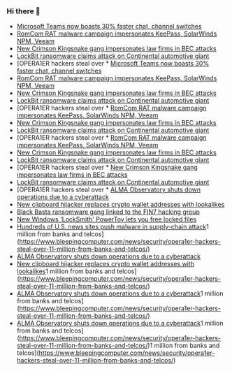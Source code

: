 ### Hi there 👋

<!--START_SECTION:feed-->
* [Microsoft Teams now boasts 30% faster chat, channel switches](https://www.bleepingcomputer.com/news/microsoft/microsoft-teams-now-boasts-30-percent-faster-chat-channel-switches/)
* [RomCom RAT malware campaign impersonates KeePass, SolarWinds NPM, Veeam](https://www.bleepingcomputer.com/news/security/romcom-rat-malware-campaign-impersonates-keepass-solarwinds-npm-veeam/)
* [New Crimson Kingsnake gang impersonates law firms in BEC attacks](https://www.bleepingcomputer.com/news/security/new-crimson-kingsnake-gang-impersonates-law-firms-in-bec-attacks/)
* [LockBit ransomware claims attack on Continental automotive giant](https://www.bleepingcomputer.com/news/security/lockbit-ransomware-claims-attack-on-continental-automotive-giant/)
* [OPERA1ER hackers steal over * [Microsoft Teams now boasts 30% faster chat, channel switches](https://www.bleepingcomputer.com/news/microsoft/microsoft-teams-now-boasts-30-percent-faster-chat-channel-switches/)
* [RomCom RAT malware campaign impersonates KeePass, SolarWinds NPM, Veeam](https://www.bleepingcomputer.com/news/security/romcom-rat-malware-campaign-impersonates-keepass-solarwinds-npm-veeam/)
* [New Crimson Kingsnake gang impersonates law firms in BEC attacks](https://www.bleepingcomputer.com/news/security/new-crimson-kingsnake-gang-impersonates-law-firms-in-bec-attacks/)
* [LockBit ransomware claims attack on Continental automotive giant](https://www.bleepingcomputer.com/news/security/lockbit-ransomware-claims-attack-on-continental-automotive-giant/)
* [OPERA1ER hackers steal over * [RomCom RAT malware campaign impersonates KeePass, SolarWinds NPM, Veeam](https://www.bleepingcomputer.com/news/security/romcom-rat-malware-campaign-impersonates-keepass-solarwinds-npm-veeam/)
* [New Crimson Kingsnake gang impersonates law firms in BEC attacks](https://www.bleepingcomputer.com/news/security/new-crimson-kingsnake-gang-impersonates-law-firms-in-bec-attacks/)
* [LockBit ransomware claims attack on Continental automotive giant](https://www.bleepingcomputer.com/news/security/lockbit-ransomware-claims-attack-on-continental-automotive-giant/)
* [OPERA1ER hackers steal over * [RomCom RAT malware campaign impersonates KeePass, SolarWinds NPM, Veeam](https://www.bleepingcomputer.com/news/security/romcom-rat-malware-campaign-impersonates-keepass-solarwinds-npm-veeam/)
* [New Crimson Kingsnake gang impersonates law firms in BEC attacks](https://www.bleepingcomputer.com/news/security/new-crimson-kingsnake-gang-impersonates-law-firms-in-bec-attacks/)
* [LockBit ransomware claims attack on Continental automotive giant](https://www.bleepingcomputer.com/news/security/lockbit-ransomware-claims-attack-on-continental-automotive-giant/)
* [OPERA1ER hackers steal over * [New Crimson Kingsnake gang impersonates law firms in BEC attacks](https://www.bleepingcomputer.com/news/security/new-crimson-kingsnake-gang-impersonates-law-firms-in-bec-attacks/)
* [LockBit ransomware claims attack on Continental automotive giant](https://www.bleepingcomputer.com/news/security/lockbit-ransomware-claims-attack-on-continental-automotive-giant/)
* [OPERA1ER hackers steal over * [ALMA Observatory shuts down operations due to a cyberattack](https://www.bleepingcomputer.com/news/security/alma-observatory-shuts-down-operations-due-to-a-cyberattack/)
* [New clipboard hijacker replaces crypto wallet addresses with lookalikes](https://www.bleepingcomputer.com/news/security/new-clipboard-hijacker-replaces-crypto-wallet-addresses-with-lookalikes/)
* [Black Basta ransomware gang linked to the FIN7 hacking group](https://www.bleepingcomputer.com/news/security/black-basta-ransomware-gang-linked-to-the-fin7-hacking-group/)
* [New Windows 'LockSmith' PowerToy lets you free locked files](https://www.bleepingcomputer.com/news/microsoft/new-windows-locksmith-powertoy-lets-you-free-locked-files/)
* [Hundreds of U.S. news sites push malware in supply-chain attack](https://www.bleepingcomputer.com/news/security/hundreds-of-us-news-sites-push-malware-in-supply-chain-attack/)1 million from banks and telcos](https://www.bleepingcomputer.com/news/security/opera1er-hackers-steal-over-11-million-from-banks-and-telcos/)
* [ALMA Observatory shuts down operations due to a cyberattack](https://www.bleepingcomputer.com/news/security/alma-observatory-shuts-down-operations-due-to-a-cyberattack/)
* [New clipboard hijacker replaces crypto wallet addresses with lookalikes](https://www.bleepingcomputer.com/news/security/new-clipboard-hijacker-replaces-crypto-wallet-addresses-with-lookalikes/)1 million from banks and telcos](https://www.bleepingcomputer.com/news/security/opera1er-hackers-steal-over-11-million-from-banks-and-telcos/)
* [ALMA Observatory shuts down operations due to a cyberattack](https://www.bleepingcomputer.com/news/security/alma-observatory-shuts-down-operations-due-to-a-cyberattack/)1 million from banks and telcos](https://www.bleepingcomputer.com/news/security/opera1er-hackers-steal-over-11-million-from-banks-and-telcos/)
* [ALMA Observatory shuts down operations due to a cyberattack](https://www.bleepingcomputer.com/news/security/alma-observatory-shuts-down-operations-due-to-a-cyberattack/)1 million from banks and telcos](https://www.bleepingcomputer.com/news/security/opera1er-hackers-steal-over-11-million-from-banks-and-telcos/)1 million from banks and telcos](https://www.bleepingcomputer.com/news/security/opera1er-hackers-steal-over-11-million-from-banks-and-telcos/)
<!--END_SECTION:feed-->

<!--
**frankenk/frankenk** is a ✨ _special_ ✨ repository because its `README.md` (this file) appears on your GitHub profile.

Here are some ideas to get you started:

- 🔭 I’m currently working on ...
- 🌱 I’m currently learning ...
- 👯 I’m looking to collaborate on ...
- 🤔 I’m looking for help with ...
- 💬 Ask me about ...
- 📫 How to reach me: ...
- 😄 Pronouns: ...
- ⚡ Fun fact: ...
-->



